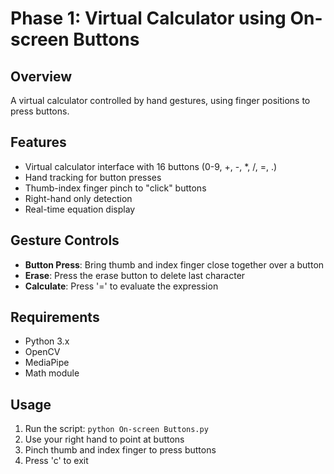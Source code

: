 # Phase 1: Virtual Calculator using On-screen Buttons

## Overview
A virtual calculator controlled by hand gestures, using finger positions to press buttons.

## Features
- Virtual calculator interface with 16 buttons (0-9, +, -, *, /, =, .)
- Hand tracking for button presses
- Thumb-index finger pinch to "click" buttons
- Right-hand only detection
- Real-time equation display

## Gesture Controls
- **Button Press**: Bring thumb and index finger close together over a button
- **Erase**: Press the erase button to delete last character
- **Calculate**: Press '=' to evaluate the expression

## Requirements
- Python 3.x
- OpenCV
- MediaPipe
- Math module

## Usage
1. Run the script: `python On-screen Buttons.py`
2. Use your right hand to point at buttons
3. Pinch thumb and index finger to press buttons
4. Press 'c' to exit
